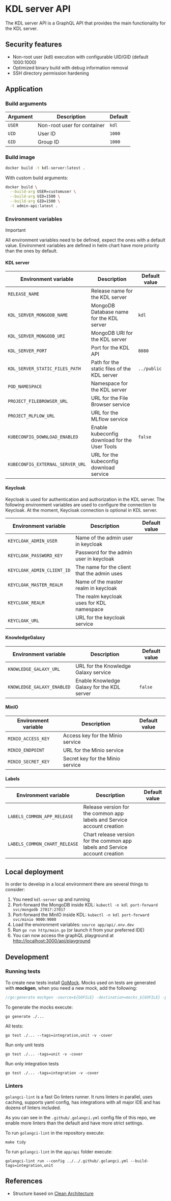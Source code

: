 # KDL server API

The KDL server API is a GraphQL API that provides the main functionality for the KDL server.

## Security features

* Non-root user (kdl) execution with configurable UID/GID (default 1000:1000)
* Optimized binary build with debug information removal
* SSH directory permission hardening

## Application

### Build arguments

| Argument | Description                 | Default |
|----------|-----------------------------|---------|
| `USER`   | Non-root user for container | `kdl`   |
| `UID`    | User ID                     | `1000`  |
| `GID`    | Group ID                    | `1000`  |

### Build image

```bash
docker build -t kdl-server:latest .
```

With custom build arguments:

```bash
docker build \
  --build-arg USER=customuser \
  --build-arg UID=1500 \
  --build-arg GID=1500 \
  -t admin-api:latest .
```

### Environment variables

> [!IMPORTANT]
> All environment variables need to be defined, expect the ones
> with a default value. Environment variables are defined in helm chart have
> more priority than the ones by default.

#### KDL server

| Environment variable             | Description                                   | Default value |
|----------------------------------|-----------------------------------------------|---------------|
| `RELEASE_NAME`                   | Release name for the KDL server               |               |
| `KDL_SERVER_MONGODB_NAME`        | MongoDB Database name for the KDL server      | `kdl`         |
| `KDL_SERVER_MONGODB_URI`         | MongoDB URI for the KDL server                |               |
| `KDL_SERVER_PORT`                | Port for the KDL API                          | `8080`        |
| `KDL_SERVER_STATIC_FILES_PATH`   | Path for the static files of the KDL server   | `../public`   |
| `POD_NAMESPACE`                  | Namespace for the KDL server                  |               |
| `PROJECT_FILEBROWSER_URL`        | URL for the File Browser service              |               |
| `PROJECT_MLFLOW_URL`             | URL for the MLflow service                    |               |
| `KUBECONFIG_DOWNLOAD_ENABLED`    | Enable kubeconfig download for the User Tools | `false`       |
| `KUBECONFIG_EXTERNAL_SERVER_URL` | URL for the kubeconfig download service       |               |

#### Keycloak

Keycloak is used for authentication and authorization in the KDL server. The
following environment variables are used to configure the connection to
Keycloak. At the moment, Keycloak connection is optional in KDL server.

| Environment variable             | Description                                 | Default value |
|----------------------------------|---------------------------------------------|---------------|
| `KEYCLOAK_ADMIN_USER`            | Name of the admin user in keycloak          |               |
| `KEYCLOAK_PASSWORD_KEY`          | Password for the admin user in keycloak     |               |
| `KEYCLOAK_ADMIN_CLIENT_ID`       | The name for the client that the admin uses |               |
| `KEYCLOAK_MASTER_REALM`          | Name of the master realm in keycloak        |               |
| `KEYCLOAK_REALM`                 | The realm keycloak uses for KDL namespace   |               |
| `KEYCLOAK_URL`                   | URL for the keycloak service                |               |

#### KnowledgeGalaxy

| Environment variable       | Description                                | Default value |
|----------------------------|--------------------------------------------|---------------|
| `KNOWLEDGE_GALAXY_URL`     | URL for the Knowledge Galaxy service       |               |
| `KNOWLEDGE_GALAXY_ENABLED` | Enable Knowledge Galaxy for the KDL server | `false`       |

#### MinIO

| Environment variable | Description                            | Default value |
|----------------------|----------------------------------------|---------------|
| `MINIO_ACCESS_KEY`   | Access key for the Minio service       |               |
| `MINIO_ENDPOINT`     | URL for the Minio service              |               |
| `MINIO_SECRET_KEY`   | Secret key for the Minio service       |               |

#### Labels

| Environment variable          | Description                                                                  | Default value |
|-------------------------------|------------------------------------------------------------------------------|---------------|
| `LABELS_COMMON_APP_RELEASE`   | Release version for the common app labels and Service account creation       |               |
| `LABELS_COMMON_CHART_RELEASE` | Chart release version for the common app labels and Service account creation |               |

## Local deployment

In order to develop in a local environment there are several things to consider:

1. You need `kdl-server` up and running
2. Port-forward the MongoDB inside KDL: `kubectl -n kdl port-forward svc/mongodb 27017:27017`
3. Port-forward the MinIO inside KDL: `kubectl -n kdl port-forward svc/minio 9000:9000`
4. Load the environment variables: `source app/api/.env.dev`
5. Run `go run http/main.go` (or launch it from your preferred IDE)
6. You can now access the graphQL playground at <http://localhost:3000/api/playground>

## Development

### Running tests

To create new tests install [GoMock](https://github.com/golang/mock). Mocks used on tests are generated with **mockgen**, when you need a new mock, add the following:

```go
//go:generate mockgen -source=${GOFILE} -destination=mocks_${GOFILE} -package=${GOPACKAGE}
```

To generate the mocks execute:

```console
go generate ./...
```

All tests:

```console
go test ./... --tags=integration,unit -v -cover
```

Run only unit tests

```console
go test ./... -tags=unit -v -cover
```

Run only integration tests

```console
go test ./... -tags=integration -v -cover
```

### Linters

`golangci-lint` is a fast Go linters runner. It runs linters in parallel, uses caching, supports yaml config, has integrations with all major IDE and has dozens of linters included.

As you can see in the `.github/.golangci.yml` config file of this repo, we enable more linters than the default and have more strict settings.

To run `golangci-lint` in the repository execute:

```console
make tidy
```

To run `golangci-lint` in the `app/api` folder execute:

```console
golangci-lint run --config ../../.github/.golangci.yml --build-tags=integration,unit
```

## References

* Structure based on [Clean Architecture](https://eltonminetto.dev/en/post/2020-07-06-clean-architecture-2years-later/)
